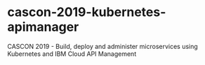 # cascon-2019-kubernetes-apimanager
CASCON 2019 - Build, deploy and administer microservices using Kubernetes and IBM Cloud API Management
